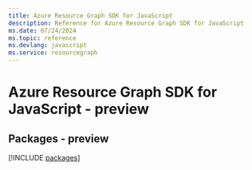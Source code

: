 ```yaml
---
title: Azure Resource Graph SDK for JavaScript
description: Reference for Azure Resource Graph SDK for JavaScript
ms.date: 07/24/2024
ms.topic: reference
ms.devlang: javascript
ms.service: resourcegraph
---
```

# Azure Resource Graph SDK for JavaScript - preview
## Packages - preview
[!INCLUDE [packages](resource-graph-index.md)]